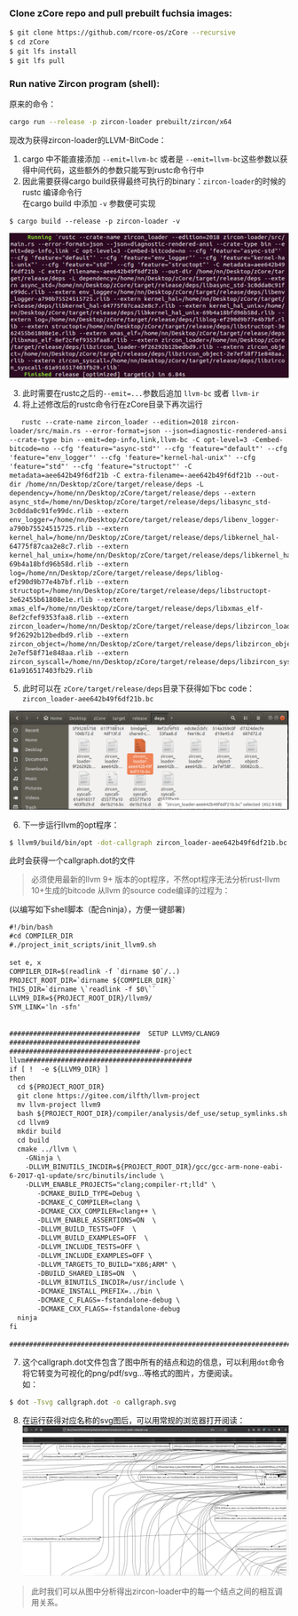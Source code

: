 ### Clone zCore repo and pull prebuilt fuchsia images:
```sh
$ git clone https://github.com/rcore-os/zCore --recursive
$ cd zCore
$ git lfs install
$ git lfs pull
```

### Run native Zircon program (shell):
原来的命令：
```sh
cargo run --release -p zircon-loader prebuilt/zircon/x64
```
现改为获得zircon-loader的LLVM-BitCode：
1. cargo 中不能直接添加 `--emit=llvm-bc` 或者是 `--emit=llvm-bc`这些参数以获得中间代码，这些额外的参数只能写到rustc命令行中
2. 因此需要获得cargo build获得最终可执行的binary：`zircon-loader`的时候的rustc 编译命令行  
   在cargo build 中添加 `-v` 参数便可实现
```shell
$ cargo build --release -p zircon-loader -v
```
![get_rustc_cmd](img/get_rustc_cmd.png) 

3. 此时需要在rustc之后的`--emit=...`参数后追加 `llvm-bc` 或者 `llvm-ir`
4. 将上述修改后的rustc命令行在zCore目录下再次运行
```shell
   rustc --crate-name zircon_loader --edition=2018 zircon-loader/src/main.rs --error-format=json --json=diagnostic-rendered-ansi --crate-type bin --emit=dep-info,link,llvm-bc -C opt-level=3 -Cembed-bitcode=no --cfg 'feature="async-std"' --cfg 'feature="default"' --cfg 'feature="env_logger"' --cfg 'feature="kernel-hal-unix"' --cfg 'feature="std"' --cfg 'feature="structopt"' -C metadata=aee642b49f6df21b -C extra-filename=-aee642b49f6df21b --out-dir /home/nn/Desktop/zCore/target/release/deps -L dependency=/home/nn/Desktop/zCore/target/release/deps --extern async_std=/home/nn/Desktop/zCore/target/release/deps/libasync_std-3c0dda0c91fe99dc.rlib --extern env_logger=/home/nn/Desktop/zCore/target/release/deps/libenv_logger-a790b75524515725.rlib --extern kernel_hal=/home/nn/Desktop/zCore/target/release/deps/libkernel_hal-64775f87caa2e8c7.rlib --extern kernel_hal_unix=/home/nn/Desktop/zCore/target/release/deps/libkernel_hal_unix-69b4a18bfd96b58d.rlib --extern log=/home/nn/Desktop/zCore/target/release/deps/liblog-ef290d9b77e4b7bf.rlib --extern structopt=/home/nn/Desktop/zCore/target/release/deps/libstructopt-3e62455b61808e1e.rlib --extern xmas_elf=/home/nn/Desktop/zCore/target/release/deps/libxmas_elf-8ef2cfef9353faa8.rlib --extern zircon_loader=/home/nn/Desktop/zCore/target/release/deps/libzircon_loader-9f26292b12bedbd9.rlib --extern zircon_object=/home/nn/Desktop/zCore/target/release/deps/libzircon_object-2e7ef58f71e848aa.rlib --extern zircon_syscall=/home/nn/Desktop/zCore/target/release/deps/libzircon_syscall-61a916517403fb29.rlib
```

5. 此时可以在 `zCore/target/release/deps`目录下获得如下bc code：`zircon_loader-aee642b49f6df21b.bc`  

![get_the_bitcode](img/get_the_bitcode.png)  

6. 下一步运行llvm的opt程序：
```sh
$ llvm9/build/bin/opt -dot-callgraph zircon_loader-aee642b49f6df21b.bc
```
此时会获得一个callgraph.dot的文件  

> 必须使用最新的llvm 9+ 版本的opt程序，不然opt程序无法分析rust-llvm 10+生成的bitcode
> 从llvm 的source code编译的过程为：

(以编写如下shell脚本（配合ninja），方便一键部署)

```shell
#!/bin/bash
#cd COMPILER_DIR
#./project_init_scripts/init_llvm9.sh

set e, x
COMPILER_DIR=$(readlink -f `dirname $0`/..)
PROJECT_ROOT_DIR=`dirname ${COMPILER_DIR}`
THIS_DIR=`dirname \`readlink -f $0\``
LLVM9_DIR=${PROJECT_ROOT_DIR}/llvm9/
SYM_LINK='ln -sfn'


#################################  SETUP LLVM9/CLANG9  #################################
######################################-project llvm##########################################
if [ !  -e ${LLVM9_DIR} ]
then
  cd ${PROJECT_ROOT_DIR}
  git clone https://gitee.com/ilfth/llvm-project 
  mv llvm-project llvm9
  bash ${PROJECT_ROOT_DIR}/compiler/analysis/def_use/setup_symlinks.sh
  cd llvm9
  mkdir build
  cd build 
  cmake ../llvm \
    -GNinja \
    -DLLVM_BINUTILS_INCDIR=${PROJECT_ROOT_DIR}/gcc/gcc-arm-none-eabi-6-2017-q1-update/src/binutils/include \
    -DLLVM_ENABLE_PROJECTS="clang;compiler-rt;lld" \
       -DCMAKE_BUILD_TYPE=Debug \
       -DCMAKE_C_COMPILER=clang \
       -DCMAKE_CXX_COMPILER=clang++ \
       -DLLVM_ENABLE_ASSERTIONS=ON  \
       -DLLVM_BUILD_TESTS=OFF  \
       -DLLVM_BUILD_EXAMPLES=OFF  \
       -DLLVM_INCLUDE_TESTS=OFF \
       -DLLVM_INCLUDE_EXAMPLES=OFF \
       -DLLVM_TARGETS_TO_BUILD="X86;ARM" \
       -DBUILD_SHARED_LIBS=ON  \
       -DLLVM_BINUTILS_INCDIR=/usr/include \
       -DCMAKE_INSTALL_PREFIX=../bin \
       -DCMAKE_C_FLAGS=-fstandalone-debug \
       -DCMAKE_CXX_FLAGS=-fstandalone-debug
  ninja
fi

################################################################################

```

7. 这个callgraph.dot文件包含了图中所有的结点和边的信息，可以利用`dot`命令将它转变为可视化的png/pdf/svg...等格式的图片，方便阅读。  
   如：  
```sh
$ dot -Tsvg callgraph.dot -o callgraph.svg
```
8. 在运行获得对应名称的svg图后，可以用常规的浏览器打开阅读：  
   ![zCore-Syscall-部分](img/zircon_loader-callgraph-part.png)
> 此时我们可以从图中分析得出zircon-loader中的每一个结点之间的相互调用关系。
